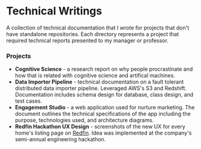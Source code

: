 # Technical Writings
A collection of technical documentation that I wrote for projects that don't have standalone repositories. Each directory represents a project that required technical reports presented to my manager or professor.

### Projects
* **Cognitive Science** - a research report on why people procrastinate and how that is related with cognitive science and artifical machines.
* **Data Importer Pipeline** - technical documentation on a fault tolerant distributed data importer pipeline. Leveraged AWS's S3 and Redshift. Documentation includes schema design for database, class design, and test cases.
* **Engagement Studio** - a web application used for nurture marketing. The document outlines the technical specifications of the app including the purpose, technologies used, and architecture diagrams.
* **Redfin Hackathon UX Design** - screenshots of the new UX for every home's listing page on [Redfin](https://www.redfin.com). Idea was implemented at the company's semi-annual engineering hackathon. 


